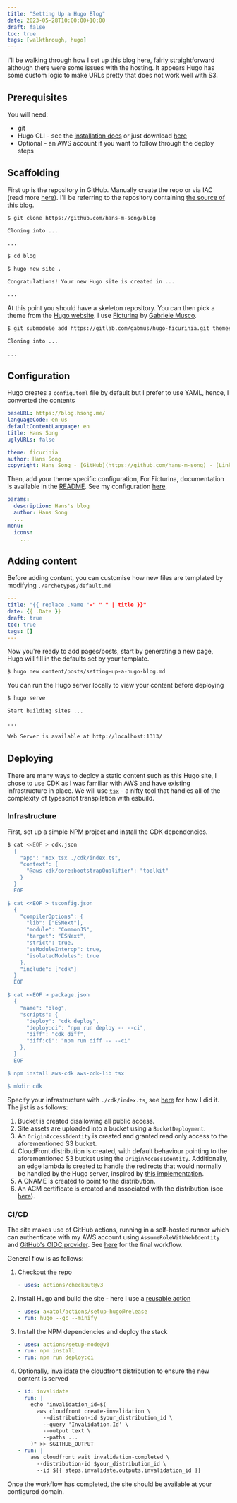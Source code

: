 ```yaml
---
title: "Setting Up a Hugo Blog"
date: 2023-05-28T10:00:00+10:00
draft: false
toc: true
tags: [walkthrough, hugo]
---
```


I'll be walking through how I set up this blog here, fairly straightforward although there were some issues with the hosting. It appears Hugo has some custom logic to make URLs pretty that does not work well with S3.

## Prerequisites

You will need:

- git
- Hugo CLI - see the [installation docs](https://gohugo.io/installation/) or just download [here](https://github.com/gohugoio/hugo/releases)
- Optional - an AWS account if you want to follow through the deploy steps

## Scaffolding

First up is the repository in GitHub. Manually create the repo or via IAC (read more [here](/posts/multi-environment-iac/)). I'll be referring to the repository containing [the source of this blog](https://github.com/hans-m-song/blog).

```bash
$ git clone https://github.com/hans-m-song/blog

Cloning into ...

...

$ cd blog

$ hugo new site .

Congratulations! Your new Hugo site is created in ...

...
```

At this point you should have a skeleton repository. You can then pick a theme from the [Hugo website](https://themes.gohugo.io/). I use [Ficturina](https://gitlab.com/gabmus/hugo-ficurinia) by [Gabriele Musco](https://gabmus.org/).

```bash
$ git submodule add https://gitlab.com/gabmus/hugo-ficurinia.git themes/ficurinia

Cloning into ...

...
```

## Configuration

Hugo creates a `config.toml` file by default but I prefer to use YAML, hence, I converted the contents

```yaml
baseURL: https://blog.hsong.me/
languageCode: en-us
defaultContentLanguage: en
title: Hans Song
uglyURLs: false

theme: ficurinia
author: Hans Song
copyright: Hans Song - [GitHub](https://github.com/hans-m-song) - [LinkedIn](https://www.linkedin.com/in/hans-song/)
```

Then, add your theme specific configuration, For Ficturina, documentation is available in the [README](https://gitlab.com/gabmus/hugo-ficurinia#configuration). See my configuration [here](https://github.com/hans-m-song/blog/blob/master/config.yaml).

```yaml
params:
  description: Hans's blog
  author: Hans Song
  ...
menu:
  icons:
    ...
```

## Adding content

Before adding content, you can customise how new files are templated by modifying `./archetypes/default.md`

```yaml
---
title: "{{ replace .Name "-" " " | title }}"
date: {{ .Date }}
draft: true
toc: true
tags: []
---
```

Now you're ready to add pages/posts, start by generating a new page, Hugo will fill in the defaults set by your template.

```bash
$ hugo new content/posts/setting-up-a-hugo-blog.md
```

You can run the Hugo server locally to view your content before deploying

```bash
$ hugo serve

Start building sites ...

...

Web Server is available at http://localhost:1313/
```

## Deploying

There are many ways to deploy a static content such as this Hugo site, I chose to use CDK as I was familiar with AWS and have existing infrastructure in place. We will use [`tsx`](https://github.com/esbuild-kit/tsx) - a nifty tool that handles all of the complexity of typescript transpilation with esbuild.

### Infrastructure

First, set up a simple NPM project and install the CDK dependencies.

```bash
$ cat <<EOF > cdk.json
  {
    "app": "npx tsx ./cdk/index.ts",
    "context": {
      "@aws-cdk/core:bootstrapQualifier": "toolkit"
    }
  }
  EOF

$ cat <<EOF > tsconfig.json
  {
    "compilerOptions": {
      "lib": ["ESNext"],
      "module": "CommonJS",
      "target": "ESNext",
      "strict": true,
      "esModuleInterop": true,
      "isolatedModules": true
    },
    "include": ["cdk"]
  }
  EOF

$ cat <<EOF > package.json
  {
    "name": "blog",
    "scripts": {
      "deploy": "cdk deploy",
      "deploy:ci": "npm run deploy -- --ci",
      "diff": "cdk diff",
      "diff:ci": "npm run diff -- --ci"
    },
  }
  EOF

$ npm install aws-cdk aws-cdk-lib tsx

$ mkdir cdk
```

Specify your infrastructure with `./cdk/index.ts`, see [here](https://github.com/hans-m-song/blog/blob/master/cdk/index.ts) for how I did it. The jist is as follows:

1. Bucket is created disallowing all public access.
1. Site assets are uploaded into a bucket using a `BucketDeployment`.
1. An `OriginAccessIdentity` is created and granted read only access to the aforementioned S3 bucket.
1. CloudFront distribution is created, with default behaviour pointing to the aforementioned S3 bucket using the `OriginAccessIdentity`. Additionally, an edge lambda is created to handle the redirects that would normally be handled by the Hugo server, inspired by [this implementation](https://github.com/keaeriksson/hugo-s3-cloudfront/blob/master/template.yaml).
1. A CNAME is created to point to the distribution.
1. An ACM certificate is created and associated with the distribution (see [here](https://github.com/hans-m-song/iac/blob/cdde62a9a48dd78e0878253162f5ea1471905922/aws/stacks/index.ts#L22-L25)).

### CI/CD

The site makes use of GitHub actions, running in a self-hosted runner which can authenticate with my AWS account using `AssumeRoleWithWebIdentity` and [GitHub's OIDC provider](https://docs.github.com/en/actions/deployment/security-hardening-your-deployments/configuring-openid-connect-in-amazon-web-services). See [here](https://github.com/hans-m-song/blog/blob/master/.github/workflows/deploy.yaml) for the final workflow.

General flow is as follows:

1. Checkout the repo

   ```yaml
   - uses: actions/checkout@v3
   ```

1. Install Hugo and build the site - here I use a [reusable action](https://github.com/axatol/actions/blob/master/setup-hugo)

   ```yaml
   - uses: axatol/actions/setup-hugo@release
   - run: hugo --gc --minify
   ```

1. Install the NPM dependencies and deploy the stack

   ```yaml
   - uses: actions/setup-node@v3
   - run: npm install
   - run: npm run deploy:ci
   ```

1. Optionally, invalidate the cloudfront distribution to ensure the new content is served

   ```yaml
   - id: invalidate
     run: |
       echo "invalidation_id=$(
         aws cloudfront create-invalidation \
           --distribution-id $your_distribution_id \
           --query 'Invalidation.Id' \
           --output text \
           --paths ...
       )" >> $GITHUB_OUTPUT
   - run: |
       aws cloudfront wait invalidation-completed \
         --distribution-id $your_distribution_id \
         --id ${{ steps.invalidate.outputs.invalidation_id }}
   ```

Once the workflow has completed, the site should be available at your configured domain.
